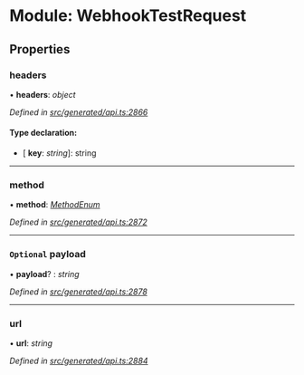 # Module: WebhookTestRequest

## Properties

###  headers

• **headers**: *object*

*Defined in [src/generated/api.ts:2866](https://github.com/mailslurp/mailslurp-client-ts-js/blob/4ca018b/src/generated/api.ts#L2866)*

#### Type declaration:

* \[ **key**: *string*\]: string

___

###  method

• **method**: *[MethodEnum](../enums/webhooktestrequest.methodenum.md)*

*Defined in [src/generated/api.ts:2872](https://github.com/mailslurp/mailslurp-client-ts-js/blob/4ca018b/src/generated/api.ts#L2872)*

___

### `Optional` payload

• **payload**? : *string*

*Defined in [src/generated/api.ts:2878](https://github.com/mailslurp/mailslurp-client-ts-js/blob/4ca018b/src/generated/api.ts#L2878)*

___

###  url

• **url**: *string*

*Defined in [src/generated/api.ts:2884](https://github.com/mailslurp/mailslurp-client-ts-js/blob/4ca018b/src/generated/api.ts#L2884)*
